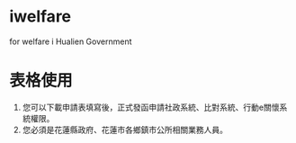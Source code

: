 # iwelfare
for welfare i  Hualien Government

# 表格使用
1. 您可以下載申請表填寫後，正式發函申請社政系統、比對系統、行動e關懷系統權限。
2. 您必須是花蓮縣政府、花蓮市各鄉鎮市公所相關業務人員。
